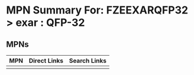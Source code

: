 



# MPN Summary For: FZEEXARQFP32 > exar : QFP-32

## MPNs
  

|MPN|Direct Links|Search Links|
| :--- | :--- | :--- |
||||
